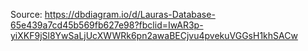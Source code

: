 Source: https://dbdiagram.io/d/Lauras-Database-65e439a7cd45b569fb627e98?fbclid=IwAR3p-yiXKF9jSl8YwSaLjUcXWWRk6pn2awaBECjvu4pvekuVGGsH1khSACw
